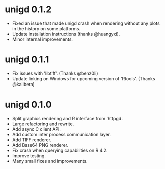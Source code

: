 # unigd 0.1.2

- Fixed an issue that made unigd crash when rendering without any plots in the history on some platforms.
- Update installation instructions (thanks @huangyxi).
- Minor internal improvements.

# unigd 0.1.1

- Fix issues with 'libtiff'. (Thanks @benz0li)
- Update linking on Windows for upcoming version of 'Rtools'. (Thanks @kalibera)

# unigd 0.1.0

- Split graphics rendering and R interface from 'httpgd'.
- Large refactoring and rewrite.
- Add async C client API.
- Add custom inter process communication layer.
- Add TIFF renderer.
- Add Base64 PNG renderer.
- Fix crash when querying capabilities on R 4.2.
- Improve testing.
- Many small fixes and improvements.
